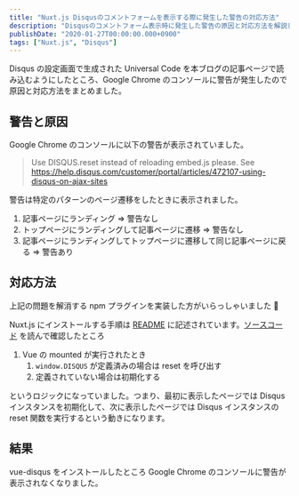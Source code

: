 ```yaml
---
title: "Nuxt.js Disqusのコメントフォームを表示する際に発生した警告の対応方法"
description: "Disqusのコメントフォーム表示時に発生した警告の原因と対応方法を解説しました。vue-disqusを導入し、警告が解消されたことを確認しました。"
publishDate: "2020-01-27T00:00:00.000+0900"
tags: ["Nuxt.js", "Disqus"]
---
```


Disqus の設定画面で生成された Universal Code を本ブログの記事ページで読み込むようにしたところ、Google Chrome のコンソールに警告が発生したので原因と対応方法をまとめました。

## 警告と原因

Google Chrome のコンソールに以下の警告が表示されていました。

> Use DISQUS.reset instead of reloading embed.js please. See https://help.disqus.com/customer/portal/articles/472107-using-disqus-on-ajax-sites

警告は特定のパターンのページ遷移をしたときに表示されました。

1. 記事ページにランディング => 警告なし
2. トップページにランディングして記事ページに遷移 => 警告なし
3. 記事ページにランディングしてトップページに遷移して同じ記事ページに戻る => 警告あり

## 対応方法

上記の問題を解消する npm プラグインを実装した方がいらっしゃいました 🙏

Nuxt.js にインストールする手順は [README](https://github.com/ktquez/vue-disqus/tree/v3.0.5#install-in-nuxt) に記述されています。[ソースコード](https://github.com/ktquez/vue-disqus/blob/v3.0.5/dist/vue-disqus.vue#L43-L46) を読んで確認したところ

1. Vue の mounted が実行されたとき
   1. `window.DISQUS` が定義済みの場合は reset を呼び出す
   2. 定義されていない場合は初期化する

というロジックになっていました。つまり、最初に表示したページでは Disqus インスタンスを初期化して、次に表示したページでは Disqus インスタンスの reset 関数を実行するという動きになります。

## 結果

vue-disqus をインストールしたところ Google Chrome のコンソールに警告が表示されなくなりました。
